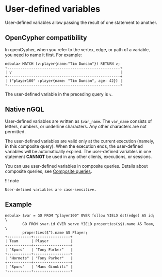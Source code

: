 # User-defined variables

User-defined variables allow passing the result of one statement to another.

## OpenCypher compatibility

In openCypher, when you refer to the vertex, edge, or path of a variable, you need to name it first. For example:

```ngql
nebula> MATCH (v:player{name:"Tim Duncan"}) RETURN v;
+----------------------------------------------------+
| v                                                  |
+----------------------------------------------------+
| ("player100" :player{name: "Tim Duncan", age: 42}) |
+----------------------------------------------------+
```

The user-defined variable in the preceding query is `v`.

## Native nGQL

User-defined variables are written as `$var_name`. The `var_name` consists of letters, numbers, or underline characters. Any other characters are not permitted.

The user-defined variables are valid only at the current execution (namely, in this composite query). When the execution ends, the user-defined variables will be automatically expired. The user-defined variables in one statement **CANNOT** be used in any other clients, executions, or sessions.

You can use user-defined variables in composite queries. Details about composite queries, see [Composite queries](1.composite-queries.md).

!!! note

    User-defined variables are case-sensitive.

## Example

```ngql
nebula> $var = GO FROM "player100" OVER follow YIELD dst(edge) AS id; \
        GO FROM $var.id OVER serve YIELD properties($$).name AS Team, \
        properties($^).name AS Player;
+-----------+-----------------+
| Team      | Player          |
+-----------+-----------------+
| "Spurs"   | "Tony Parker"   |
+-----------+-----------------+
| "Hornets" | "Tony Parker"   |
+-----------+-----------------+
| "Spurs"   | "Manu Ginobili" |
+-----------+-----------------+
```
